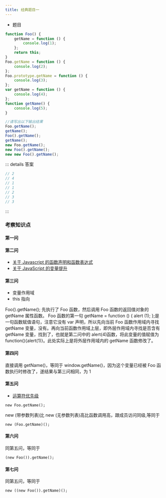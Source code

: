 ```yaml
---
title: 经典题目一
---
```


-   题目

```js
function Foo() {
    getName = function () {
        console.log(1);
    };
    return this;
}
Foo.getName = function () {
    console.log(2);
};
Foo.prototype.getName = function () {
    console.log(3);
};
var getName = function () {
    console.log(4);
};
function getName() {
    console.log(5);
}

//请写出以下输出结果
Foo.getName();
getName();
Foo().getName();
getName();
new Foo.getName();
new Foo().getName();
new new Foo().getName();
```

::: details 答案

```js
// 2
// 4
// 1
// 1
// 2
// 3
// 3
```

:::

### 考察知识点

#### 第一问

#### 第二问

-   [关于 Javascript 的函数声明和函数表达式](https://github.com/Wscats/articles/issues/73)
-   [关于 JavaScript 的变量提升](https://github.com/Wscats/articles/issues/86)

#### 第三问

-   变量作用域
-   this 指向

Foo().getName(); 先执行了 Foo 函数，然后调用 Foo 函数的返回值对象的 getName 属性函数。 Foo 函数的第一句 getName = function () { alert (1); };是一句函数赋值语句，注意它没有 var 声明，所以先向当前 Foo 函数作用域内寻找 getName 变量，没有。再向当前函数作用域上层，即外层作用域内寻找是否含有 getName 变量，找到了，也就是第二问中的 alert(4)函数，将此变量的值赋值为 function(){alert(1)}。此处实际上是将外层作用域内的 getName 函数修改了。

#### 第四问

直接调用 getName()，等同于 window.getName()，因为这个变量已经被 Foo 函数执行时修改了，遂结果与第三问相同，为 1

#### 第五问

-   [运算符优先级](https://developer.mozilla.org/zh-CN/docs/Web/JavaScript/Reference/Operators/Operator_Precedence)

```
new Foo.getName();
```

new (带参数列表)比 new (无参数列表)高比函数调用高，跟成员访问同级,等同于

```
new (Foo.getName)();
```

#### 第六问

同第五问，等同于

```
(new Foo()).getName();
```

#### 第七问

同第五问，等同于

```
new ((new Foo()).getName)();
```
